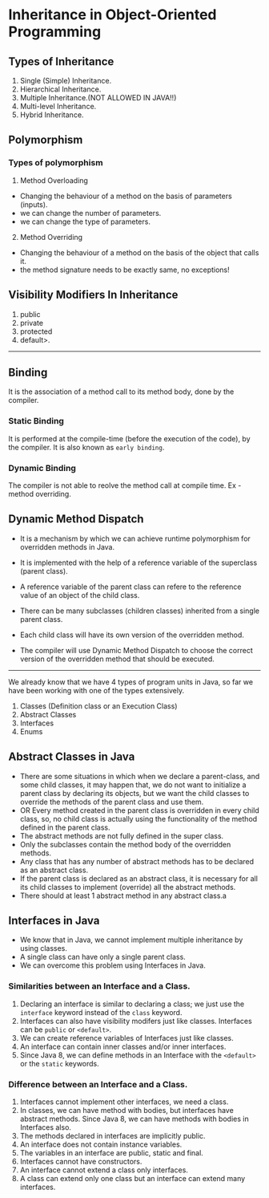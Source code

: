 # Inheritance in Object-Oriented Programming

## Types of Inheritance
1. Single (Simple) Inheritance.
2. Hierarchical Inheritance.
3. Multiple Inheritance.(NOT ALLOWED IN JAVA!!)
4. Multi-level Inheritance.
5. Hybrid Inheritance.

## Polymorphism
### Types of polymorphism
1. Method Overloading
- Changing the behaviour of a method on the basis of parameters (inputs).
- we can change the number of parameters.
- we can change the type of parameters.
 
2. Method Overriding
- Changing the behaviour of a method on the basis of the object that calls it.
- the method signature needs to be exactly same, no exceptions!

## Visibility Modifiers In Inheritance
1. public
2. private
3. protected
4. default>.

--- 
## Binding
It is the association of a method call to its method body, done by the compiler.

### Static Binding
It is performed at the compile-time (before the execution of the code),
by the compiler. It is also known as `early binding`.

### Dynamic Binding
The compiler is not able to reolve the method call at compile time.
Ex - method overriding.

## Dynamic Method Dispatch
- It is a mechanism by which we can achieve runtime polymorphism for overridden methods 
in Java.

- It is implemented with the help of a reference variable of the superclass (parent class).

- A reference variable of the parent class can refere to the reference value of 
an object of the child class.

- There can be many subclasses (children classes) inherited from a single parent class.

- Each child class will have its own version of the overridden method.

- The compiler will use Dynamic Method Dispatch to choose the correct version of
the overridden method that should be executed.
 
 
---
We already know that we have 4 types of program units in Java, so far
we have been working with one of the types extensively.
1. Classes (Definition class or an Execution Class)
2. Abstract Classes
3. Interfaces
4. Enums

## Abstract Classes in Java
- There are some situations in which when we declare a parent-class, and some child classes,
it may happen that, we do not want to initialize a parent class by declaring its objects,
but we want the child classes to override the methods of the parent class and use them.
- OR Every method created in the parent class is overridden in every child class,
so, no child class is actually using the functionality of the method defined in the 
parent class.
- The abstract methods are not fully defined in the super class.
- Only the subclasses contain the method body of the overridden methods.
- Any class that has any number of abstract methods has to be declared as an abstract
class.
- If the parent class is declared as an abstract class, it is necessary for all its
child classes to implement (override) all the abstract methods.
- There should at least 1 abstract method in any abstract class.a

## Interfaces in Java
- We know that in Java, we cannot implement multiple inheritance by using classes.
- A single class can have only a single parent class.
- We can overcome this problem using Interfaces in Java.

### Similarities between an Interface and a Class.
1. Declaring an interface is similar to declaring a class; we just use the 
`interface` keyword instead of the `class` keyword.
2. Interfaces can also have visibility modifers just like classes.
 Interfaces can be `public` or `<default>`.
3. We can create reference variables of Interfaces just like classes.
4. An interface can contain inner classes and/or inner interfaces. 
5. Since Java 8, we can define methods in an Interface with the `<default>` or 
the `static` keywords.

### Difference between an Interface and a Class.
1. Interfaces cannot implement other interfaces, we need a class.
2. In classes, we can have method with bodies, but interfaces have abstract methods.
Since Java 8, we can have methods with bodies in Interfaces also.
3. The methods declared in interfaces are implicitly public.
4. An interface does not contain instance variables.
5. The variables in an interface are public, static and final.
6. Interfaces cannot have constructors.
7. An interface cannot extend a class only interfaces.
8. A class can extend only one class  but an interface can extend many interfaces.
